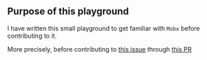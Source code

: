 
## Purpose of this playground

I have written this small playground to get familiar with `Mobx` before contributing to it.

More precisely, before contributing to [this issue](https://github.com/mobxjs/mobx/issues/1248)
through [this PR](https://github.com/mobxjs/mobx/pull/1384)